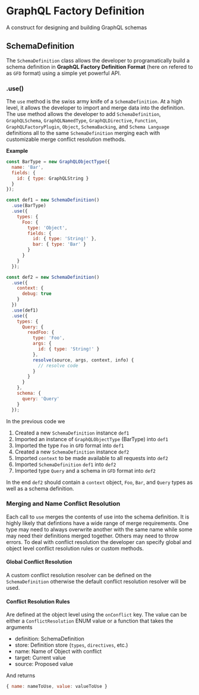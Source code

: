 # GraphQL Factory Definition

A construct for designing and building GraphQL schemas

## SchemaDefinition

The `SchemaDefinition` class allows the developer to programatically
build a schema definition in **GraphQL Factory Definition Format**
(here on refered to as `GFD` format) using a simple yet powerful API.

### .use()

The `use` method is the swiss army knife of a `SchemaDefinition`. At a high
level, it allows the developer to import and merge data into the definition.
The use method allows the developer to add `SchemaDefinition`,
`GraphQLSchema`, `GraphQLNamedType`, `GraphQLDirective`, `Function`,
`GraphQLFactoryPlugin`, `Object`, `SchemaBacking`, and `Schema Language`
definitions all to the same `SchemaDefinition` merging each with customizable
merge conflict resolution methods.

**Example**

```js
const BarType = new GraphQLObjectType({
  name: 'Bar',
  fields: {
    id: { type: GraphQLString }
  }
});

const def1 = new SchemaDefinition()
  .use(BarType)
  .use({
    types: {
      Foo: {
        type: 'Object',
        fields: {
          id: { type: 'String!' },
          bar: { type: 'Bar' }
        }
      }
    }
  });

const def2 = new SchemaDefinition()
  .use({
    context: {
      debug: true
    }
  })
  .use(def1)
  .use({
    types: {
      Query: {
        readFoo: {
          type: 'Foo',
          args: {
            id: { type: 'String!' }
          },
          resolve(source, args, context, info) {
            // resolve code
          }
        }
      }
    },
    schema: {
      query: 'Query'
    }
  });
```

In the previous code we

1. Created a new `SchemaDefinition` instance `def1`
2. Imported an instance of `GraphQLObjectType` (BarType) into `def1`
3. Imported the type `Foo` in `GFD` format into `def1`
4. Created a new `SchemaDefinition` instance `def2`
5. Imported `context` to be made available to all requests into `def2`
6. Imported `SchemaDefinition` `def1` into `def2`
7. Imported type `Query` and a schema in `GFD` format into `def2`

In the end `def2` should contain a `context` object, `Foo`, `Bar`, and `Query`
types as well as a schema definition.

### Merging and Name Conflict Resolution

Each call to `use` merges the contents of use into the schema definition. 
It is highly likely that defintions have a wide range of merge requirements.
One type may need to always overwrite another with the same name while some
may need their definitions merged together. Others may need to throw errors.
To deal with conflict resolution the developer can specify global and object
level conflict resolution rules or custom methods.

#### Global Conflict Resolution

A custom conflict resolution resolver can be defined on the `SchemaDefinition`
otherwise the default conflict resolution resolver will be used.

#### Conflict Resolution Rules

Are defined at the object level using the `onConflict` key. The value can be
either a `ConflictResolution` ENUM value or a function that takes the arguments

*  definition: SchemaDefinition
*  store: Definition store (`types`, `directives`, etc.)
*  name: Name of Object with conflict
*  target: Current value
*  source: Proposed value

And returns

```js
{ name: nameToUse, value: valueToUse }
```